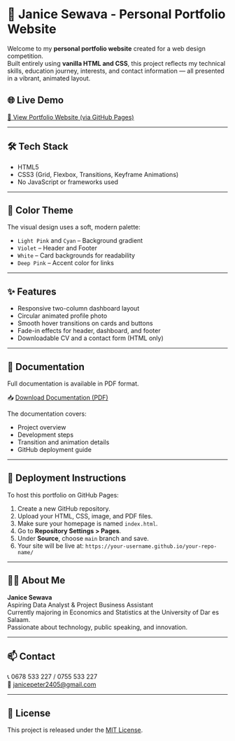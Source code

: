 # 🎨 Janice Sewava - Personal Portfolio Website

Welcome to my **personal portfolio website** created for a web design competition.  
Built entirely using **vanilla HTML and CSS**, this project reflects my technical skills, education journey, interests, and contact information — all presented in a vibrant, animated layout.

## 🌐 Live Demo

[🔗 View Portfolio Website (via GitHub Pages)](https://github.com/jsews/janiceportfolio)  

---

## 🛠️ Tech Stack

- HTML5  
- CSS3 (Grid, Flexbox, Transitions, Keyframe Animations)  
- No JavaScript or frameworks used

---

## 🎨 Color Theme

The visual design uses a soft, modern palette:

- `Light Pink` and `Cyan` – Background gradient  
- `Violet` – Header and Footer  
- `White` – Card backgrounds for readability  
- `Deep Pink` – Accent color for links  

---

## ✨ Features

- Responsive two-column dashboard layout  
- Circular animated profile photo  
- Smooth hover transitions on cards and buttons  
- Fade-in effects for header, dashboard, and footer  
- Downloadable CV and a contact form (HTML only)

---

## 📄 Documentation

Full documentation is available in PDF format.

📥 [Download Documentation (PDF)]()

The documentation covers:
- Project overview
- Development steps
- Transition and animation details
- GitHub deployment guide

---

## 🚀 Deployment Instructions
To host this portfolio on GitHub Pages:

1. Create a new GitHub repository.
2. Upload your HTML, CSS, image, and PDF files.
3. Make sure your homepage is named `index.html`.
4. Go to **Repository Settings > Pages**.
5. Under **Source**, choose `main` branch and save.
6. Your site will be live at: `https://your-username.github.io/your-repo-name/`
---

## 👩‍💻 About Me

**Janice Sewava**  
Aspiring Data Analyst & Project Business Assistant  
Currently majoring in Economics and Statistics at the University of Dar es Salaam.  
Passionate about technology, public speaking, and innovation.

---

## 📫 Contact

📞 0678 533 227 / 0755 533 227  
📧 janicepeter2405@gmail.com

---

## 📌 License

This project is released under the [MIT License](LICENSE).
